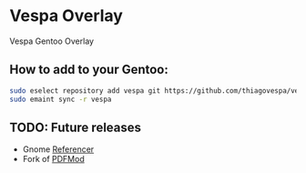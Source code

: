 # Vespa Overlay
Vespa Gentoo Overlay

## How to add to your Gentoo:

```bash
sudo eselect repository add vespa git https://github.com/thiagovespa/vespa-overlay.git
sudo emaint sync -r vespa
```

## TODO: Future releases
- Gnome [Referencer](https://bazaar.launchpad.net/~referencer-devs/referencer/trunk/files)
- Fork of [PDFMod](https://wiki.gnome.org/Attic/PdfMod#:~:text=PDF%20Mod%20is%20a%20simple,documents%20via%20drag%20and%20drop.)
